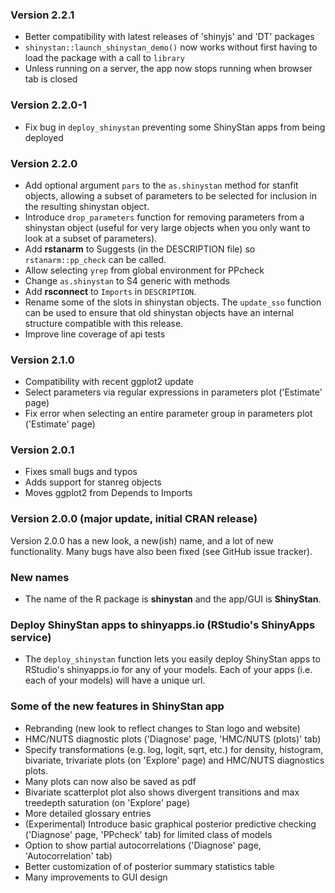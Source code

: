 ### Version 2.2.1
* Better compatibility with latest releases of 'shinyjs' and 'DT' packages
* `shinystan::launch_shinystan_demo()` now works without first having to load 
the package with a call to `library`
* Unless running on a server, the app now stops running when browser tab is 
closed

### Version 2.2.0-1
* Fix bug in `deploy_shinystan` preventing some ShinyStan apps from being
deployed

### Version 2.2.0
* Add optional argument `pars` to the `as.shinystan` method for stanfit objects,
allowing a subset of parameters to be selected for inclusion in the resulting
shinystan object.
* Introduce `drop_parameters` function for removing parameters from a shinystan 
object (useful for very large objects when you only want to look at a subset of
parameters).
* Add **rstanarm** to Suggests (in the DESCRIPTION file) so `rstanarm::pp_check`
can be called.
* Allow selecting `yrep` from global environment for PPcheck
* Change `as.shinystan` to S4 generic with methods
* Add **rsconnect** to `Imports` in `DESCRIPTION`.
* Rename some of the slots in shinystan objects. The `update_sso` function can
be used to ensure that old shinystan objects have an internal structure
compatible with this release.
* Improve line coverage of api tests

### Version 2.1.0
* Compatibility with recent ggplot2 update
* Select parameters via regular expressions in parameters plot ('Estimate' page)
* Fix error when selecting an entire parameter group in parameters 
plot ('Estimate' page)

### Version 2.0.1
* Fixes small bugs and typos
* Adds support for stanreg objects
* Moves ggplot2 from Depends to Imports

### Version 2.0.0 (major update, initial CRAN release)

Version 2.0.0 has a new look, a new(ish) name, and a lot of new functionality. 
Many bugs have also been fixed (see GitHub issue tracker). 


### New names
* The name of the R package is **shinystan** and the app/GUI is **ShinyStan**. 

### Deploy ShinyStan apps to shinyapps.io (RStudio's ShinyApps service)
* The `deploy_shinystan` function lets you easily deploy ShinyStan apps 
to RStudio's shinyapps.io for any of your models. Each of your apps 
(i.e. each of your models) will have a unique url.

### Some of the new features in ShinyStan app 
* Rebranding (new look to reflect changes to Stan logo and website)
* HMC/NUTS diagnostic plots ('Diagnose' page, 'HMC/NUTS (plots)' tab)
* Specify transformations (e.g. log, logit, sqrt, etc.) for density, 
histogram, bivariate, trivariate plots (on 'Explore' page) and HMC/NUTS diagnostics
plots.
* Many plots can now also be saved as pdf
* Bivariate scatterplot plot also shows divergent transitions and max treedepth 
saturation (on 'Explore' page)
* More detailed glossary entries
* (Experimental) Introduce basic graphical posterior predictive 
checking ('Diagnose' page, 'PPcheck' tab) for limited class of models
* Option to show partial autocorrelations ('Diagnose' page, 'Autocorrelation' tab)
* Better customization of of posterior summary statistics table
* Many improvements to GUI design
